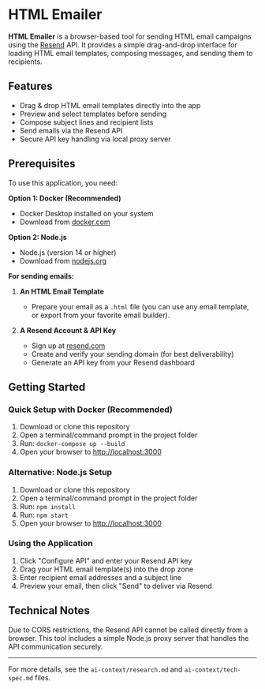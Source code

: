 
# HTML Emailer

**HTML Emailer** is a browser-based tool for sending HTML email campaigns using the [Resend](https://resend.com/) API. It provides a simple drag-and-drop interface for loading HTML email templates, composing messages, and sending them to recipients.

## Features
- Drag & drop HTML email templates directly into the app
- Preview and select templates before sending
- Compose subject lines and recipient lists
- Send emails via the Resend API
- Secure API key handling via local proxy server

## Prerequisites
To use this application, you need:

**Option 1: Docker (Recommended)**
- Docker Desktop installed on your system
- Download from [docker.com](https://www.docker.com/products/docker-desktop/)

**Option 2: Node.js**
- Node.js (version 14 or higher)
- Download from [nodejs.org](https://nodejs.org/)

**For sending emails:**
1. **An HTML Email Template**
   - Prepare your email as a `.html` file (you can use any email template, or export from your favorite email builder).

2. **A Resend Account & API Key**
   - Sign up at [resend.com](https://resend.com/)
   - Create and verify your sending domain (for best deliverability)
   - Generate an API key from your Resend dashboard

## Getting Started

### Quick Setup with Docker (Recommended)

1. Download or clone this repository
2. Open a terminal/command prompt in the project folder
3. Run: `docker-compose up --build`
4. Open your browser to <http://localhost:3000>

### Alternative: Node.js Setup

1. Download or clone this repository
2. Open a terminal/command prompt in the project folder
3. Run: `npm install`
4. Run: `npm start`
5. Open your browser to <http://localhost:3000>

### Using the Application
1. Click "Configure API" and enter your Resend API key
2. Drag your HTML email template(s) into the drop zone
3. Enter recipient email addresses and a subject line
4. Preview your email, then click "Send" to deliver via Resend

## Technical Notes
Due to CORS restrictions, the Resend API cannot be called directly from a browser. This tool includes a simple Node.js proxy server that handles the API communication securely.

---
For more details, see the `ai-context/research.md` and `ai-context/tech-spec.md` files.

